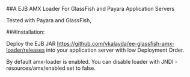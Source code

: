 ##A EJB AMX Loader For GlassFish and Payara Application Servers

Tested with Payara and GlassFish,

###Installation:

Deploy the EJB JAR https://github.com/vkalayda/ee-glassfish-amx-loader/releases into your application server with low Deployment Order.

By default amx-loader is enabled. You can disable loader with JNDI - resources/amx/enabled set to false.